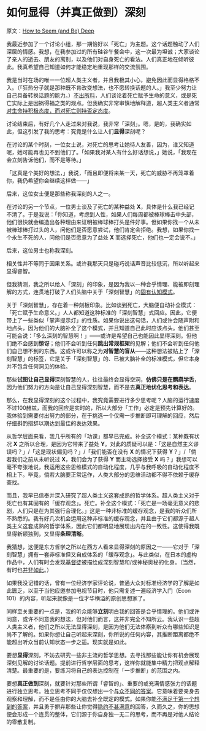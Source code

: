 # 如何显得（并真正做到）深刻

原文：[How to Seem (and Be) Deep](https://www.readthesequences.com/How-To-Seem-And-Be-Deep)

我最近参加了一个讨论小组，那一期恰好以「死亡」为主题。这个话题触动了人们深层的情感。我想，在我参加过的所有硅谷午餐会中，这一次最为坦诚；大家谈论了亲人的逝去、朋友的离别，以及他们对自身死亡的看法。人们真正地在倾听彼此。我真希望自己知道如何才能稳定地重现那样的交流氛围。

我是当时在场的唯一一位超人类主义者，并且我极其小心，避免因此而显得格格不入。（「狂热分子就是那种既不肯改变想法，也不愿转换话题的人。」我至少努力让自己具备转换话题的能力。）[不出所料](https://www.readthesequences.com/Original-Seeing)，人们谈论着死亡赋予生命的意义，或是死亡实际上是因祸得福之类的观点。但我确实非常审慎地解释道，超人类主义者通常[对生命持积极态度，而对死亡则持否定态度](http://yudkowsky.net/singularity/simplified)。

讨论结束后，有好几个人走过来对我说，我非常「深刻」。嗯，是的，我确实如此，但这引发了我的思考：究竟是什么让人们**显得**深刻呢？

在讨论的某个时刻，一位女士说，对死亡的思考让她待人友善，因为，谁又知道呢，她可能再也见不到他们了。「如果我对某人有什么好话想说，」她说，「我现在会立刻告诉他们，而不是等待。」

「这真是个美好的想法，」我说，「而且即便将来某一天，死亡的威胁不再笼罩着你，我仍希望你会继续这样做——」

后来，这位女士便是那些称我深刻的人之一。

在讨论的另一个节点，一位男士谈及了死亡的某种益处 **X**，具体是什么我已经记不清了。于是我说：「你知道，考虑到人性，如果人们每周都被棒球棒击中头部，他们很快就会编造出各种理由来证明被棒球棒打头是件好事。但如果你找一个从未被棒球棒打过头的人，问他们是否愿意尝试，他们肯定会拒绝。我想，如果你找一个永生不死的人，问他们是否愿意为了益处 **X** 而选择死亡，他们也一定会说不。」

后来，这位男士也称我深刻。

相关性并不等同于因果关系。或许我那天只是碰巧说话声音比较低沉，所以听起来显得睿智。

但我猜测，我之所以给人「深刻」的印象，是因为我以一种合乎情理、能被即刻理解的方式，连贯地打破了人们头脑中关于「深刻智慧」的[固有认知模式](https://www.readthesequences.com/Cached-Thoughts)。

关于「深刻智慧」，存在着一种刻板印象。比如谈到死亡，大脑便自动补全模式：「死亡赋予生命意义。」人人都知道这种标准的「深刻智慧」式回应。因此，它便带上了一些类似「掌声提示灯」的性质。如果你说出这句话，人们或许会随声附和地点头，因为他们的大脑补全了这个模式，并且知道自己此时应该点头。他们甚至可能会说：「多么深刻的智慧啊！」——或许是希望自己也能因此显得深刻。但他们绝不会感到**惊讶**；他们不会听到任何**跳出常规框架**的见解；他们不会听到任何他们自己想不到的东西。这或许可以称之为**对智慧的盲从**——这种想法被贴上了「深刻智慧」的标签，它是关于「深刻智慧」的、已被大脑补全的标准模式，但它本身并不包含任何洞见的体验。

那些**试图让自己显得**深刻智慧的人，往往最终会显得空洞，**仿佛只是在鹦鹉学舌**，因为他们努力的方向是让自己显得深刻智慧，而不是去**真正地优化思考和表达**。

那么，在我显得深刻的这个过程中，我究竟需要进行多少思考呢？人脑的运行速度不过100赫兹，而我的回应是实时的，所以大部分「工作」必定是预先计算好的。我体验到需要付出努力的部分，在于挑选一个仅需一步推断即可理解的回应，然后仔细斟酌措辞以期达到最佳的表达效果。

从哲学层面来看，我几乎所有的「功课」都早已完成。补全这个模式：某种既有状况 **X** 之所以合理，是因为它带来了益处 **Y**。对此的质疑可以是：「这是自然主义谬误吗？」/「这是现状偏见吗？」/「我们能否在没有 **X** 的情况下获得 **Y**？」/「倘若我们之前从未听说过 **X**，我们会为了获得 **Y** 而主动选择接受 **X** 吗？」我想可以毫不夸张地说，我运用这些思维模式的自动化程度，几乎与我呼吸的自动化程度不相上下。毕竟，倘若大脑要正常运作，人类大部分的思维活动都不得不依赖于缓存查找。

而且，我早已信奉并深入研究了超人类主义这套成熟的哲学体系。超人类主义对于死亡也有其固有的「缓存观念」。死亡。补全这个模式：「死亡是一场毫无意义的悲剧，人们只是在为其强行合理化。」这是一种非标准的缓存观念，是我的听众们所不熟悉的。我有好几次机会运用这种非标准的缓存观念，并且由于它们都源于超人类主义这套成熟的哲学体系，因此它们都明显地展现出内在的一致性。这使得我既显得新颖独到，又显得**条理清晰**。

我猜想，这便是东方哲学之所以在西方人看来显得深刻的原因之一——它对于「深刻智慧」拥有一套非标准但又自成体系的「缓存观念」。与此类似，在日本的虚构作品中，人们有时会发现[基督徒](http://tvtropes.org/pmwiki/pmwiki.php/Main/JesusTaboo)被描绘成深刻智慧和/或神秘奥秘的化身。（当然，有时也[并非如此](http://tvtropes.org/pmwiki/pmwiki.php/Main/CreepyCoolCrosses)。）

如果我没记错的话，曾有一位经济学家评论说，普通大众对标准经济学的了解是如此匮乏，以至于当他应邀参加电视节目时，他只需复述一遍经济学入门（Econ 101）的内容，听起来就像是一位才华横溢的原创思想家了。

同样至关重要的一点是，我的听众能够**立刻**明白我的回答是合乎情理的。他们或许同意，或许不同意我的想法，但对他们而言，这并非完全不知所云。我认识一些超人类主义者，他们之所以无法显得深刻，是因为他们无法体察到听众有哪些知识是尚不了解的。如果你想让自己听起来深刻，你所说的任何内容，其推断距离都绝不能超出听众当前认知状态一步之遥。现实就是如此。

要想**显得**深刻，不妨去研究一些非主流的哲学思想。去寻找那些能让你有机会展现深刻见解的讨论话题。提前进行哲学层面的思考，这样你就能集中精力把观点解释清楚。最重要的是，要练习将自己的表达控制在「一步推断」的范围之内。

要想**真正做到**深刻，就要针对那些所谓「睿智的」、重要的或充满情感张力的话题进行独立思考。独立思考不同于仅仅想出一个[与众不同的答案](https://www.readthesequences.com/The-Outside-The-Box-Box)。它意味着要亲身去观察和理解，而不是任由你的大脑去补全既定的模式。如果你能[不满足于第一个想到的答案](https://www.readthesequences.com/The-Third-Alternative)，并且勇于摒弃那些让你觉得[隐约不甚满意](https://www.readthesequences.com/Your-Strength-As-A-Rationalist)的回答，久而久之，你的思想便会形成一个连贯的整体，它们源于你自身独一无二的思考，而不再是对他人结论的零散复制。